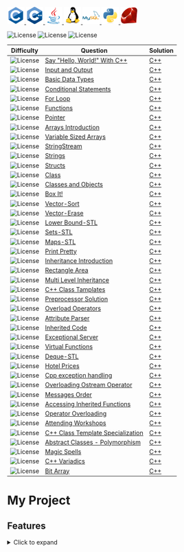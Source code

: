 

<p align="left"> <a href="https://www.cprogramming.com/" target="_blank" rel="noreferrer"> <img src="https://raw.githubusercontent.com/devicons/devicon/master/icons/c/c-original.svg" alt="c" width="40" height="40"/> </a> 
  <a href="https://www.w3schools.com/cpp/" target="_blank" rel="noreferrer"> <img src="https://raw.githubusercontent.com/devicons/devicon/master/icons/cplusplus/cplusplus-original.svg" alt="cplusplus" width="40" height="40"/> </a> 
  <a href="https://www.java.com" target="_blank" rel="noreferrer"> <img src="https://raw.githubusercontent.com/devicons/devicon/master/icons/java/java-original.svg" alt="java" width="40" height="40"/> </a> 
  <a href="https://www.linux.org/" target="_blank" rel="noreferrer"> <img src="https://raw.githubusercontent.com/devicons/devicon/master/icons/linux/linux-original.svg" alt="linux" width="40" height="40"/> </a> 
  <a href="https://www.mysql.com/" target="_blank" rel="noreferrer"> <img src="https://raw.githubusercontent.com/devicons/devicon/master/icons/mysql/mysql-original-wordmark.svg" alt="mysql" width="40" height="40"/> </a> 
  <a href="https://www.python.org" target="_blank" rel="noreferrer"> <img src="https://raw.githubusercontent.com/devicons/devicon/master/icons/python/python-original.svg" alt="python" width="40" height="40"/> </a> 
  <a href="https://www.ruby-lang.org/en/" target="" rel=""> <img src="https://raw.githubusercontent.com/devicons/devicon/master/icons/ruby/ruby-original.svg" alt="ruby" width="40" height="40"/> </a> </p>

![License](https://img.shields.io/badge/Easy-1BA94C)
![License](https://img.shields.io/badge/Medium-DB7100)
![License](https://img.shields.io/badge/Hard-D11534)

|Difficulty|Question|Solution|
|-|-|-|
| ![License](https://img.shields.io/badge/Easy-1BA94C)|[Say "Hello, World!" With C++](https://www.hackerrank.com/challenges/cpp-hello-world/problem?isFullScreen=true)|[C++](https://)
| ![License](https://img.shields.io/badge/Easy-1BA94C)|[Input and Output](https://www.hackerrank.com/challenges/cpp-input-and-output/problem?isFullScreen=true)|[C++](https://)
| ![License](https://img.shields.io/badge/Easy-1BA94C)|[Basic Data Types](https://www.hackerrank.com/challenges/c-tutorial-basic-data-types/problem?isFullScreen=true)|[C++](https://)
| ![License](https://img.shields.io/badge/Easy-1BA94C)|[Conditional Statements](https://www.hackerrank.com/challenges/c-tutorial-conditional-if-else/problem?isFullScreen=true)|[C++](https://)
| ![License](https://img.shields.io/badge/Easy-1BA94C)|[For Loop](https://www.hackerrank.com/challenges/c-tutorial-for-loop/problem?isFullScreen=true)|[C++](https://)
| ![License](https://img.shields.io/badge/Easy-1BA94C)|[Functions](https://www.hackerrank.com/challenges/c-tutorial-functions/problem?isFullScreen=true)|[C++](https://)
| ![License](https://img.shields.io/badge/Easy-1BA94C)|[Pointer](https://www.hackerrank.com/challenges/c-tutorial-pointer/problem?isFullScreen=true)|[C++](https://)
| ![License](https://img.shields.io/badge/Easy-1BA94C)|[Arrays Introduction](https://www.hackerrank.com/challenges/arrays-introduction/problem?isFullScreen=true)|[C++](https://)
| ![License](https://img.shields.io/badge/Easy-1BA94C)|[Variable Sized Arrays](https://www.hackerrank.com/challenges/variable-sized-arrays/problem?isFullScreen=true)|[C++](https://)
| ![License](https://img.shields.io/badge/Easy-1BA94C)|[StringStream](https://www.hackerrank.com/challenges/c-tutorial-stringstream/problem?isFullScreen=true)|[C++](https://)
| ![License](https://img.shields.io/badge/Easy-1BA94C)|[Strings](https://www.hackerrank.com/challenges/c-tutorial-strings/problem?isFullScreen=true)|[C++](https://)
| ![License](https://img.shields.io/badge/Easy-1BA94C)|[Structs](https://www.hackerrank.com/challenges/c-tutorial-struct/problem?isFullScreen=true)|[C++](https://)
| ![License](https://img.shields.io/badge/Easy-1BA94C)|[Class](https://www.hackerrank.com/challenges/c-tutorial-class/problem?isFullScreen=true)|[C++](https://)
| ![License](https://img.shields.io/badge/Easy-1BA94C)|[Classes and Objects](https://www.hackerrank.com/challenges/classes-objects/problem?isFullScreen=true)|[C++](https://)
| ![License](https://img.shields.io/badge/Easy-1BA94C)|[Box It!](https://www.hackerrank.com/challenges/box-it/problem?isFullScreen=true)|[C++](https://)
| ![License](https://img.shields.io/badge/Easy-1BA94C)|[Vector-Sort](https://www.hackerrank.com/challenges/vector-sort/problem?isFullScreen=true)|[C++](https://)
| ![License](https://img.shields.io/badge/Easy-1BA94C)|[Vector-Erase](https://www.hackerrank.com/challenges/vector-erase/problem?isFullScreen=true)|[C++](https://)
| ![License](https://img.shields.io/badge/Easy-1BA94C)|[Lower Bound-STL](https://www.hackerrank.com/challenges/cpp-lower-bound/problem?isFullScreen=true)|[C++](https://)
| ![License](https://img.shields.io/badge/Easy-1BA94C)|[Sets-STL](https://www.hackerrank.com/challenges/cpp-sets/problem?isFullScreen=true)|[C++](https://)
| ![License](https://img.shields.io/badge/Easy-1BA94C)|[Maps-STL](https://www.hackerrank.com/challenges/cpp-maps/problem?isFullScreen=true)|[C++](https://)
| ![License](https://img.shields.io/badge/Easy-1BA94C)|[Print Pretty](https://www.hackerrank.com/challenges/prettyprint/problem?isFullScreen=true)|[C++](https://)
| ![License](https://img.shields.io/badge/Easy-1BA94C)|[Inheritance Introduction](https://www.hackerrank.com/challenges/inheritance-introduction/problem?isFullScreen=true)|[C++](https://)
| ![License](https://img.shields.io/badge/Easy-1BA94C)|[Rectangle Area](https://www.hackerrank.com/challenges/rectangle-area/problem?isFullScreen=true)|[C++](https://)
| ![License](https://img.shields.io/badge/Easy-1BA94C)|[Multi Level Inheritance](https://www.hackerrank.com/challenges/multi-level-inheritance-cpp/problem?isFullScreen=true)|[C++](https://)
| ![License](https://img.shields.io/badge/Easy-1BA94C)|[C++ Class Tamplates](https://www.hackerrank.com/challenges/c-class-templates/problem?isFullScreen=true)|[C++](https://)
| ![License](https://img.shields.io/badge/Easy-1BA94C)|[Preprocessor Solution](https://www.hackerrank.com/challenges/preprocessor-solution/problem?isFullScreen=true)|[C++](https://)
| ![License](https://img.shields.io/badge/Easy-1BA94C)|[Overload Operators](https://www.hackerrank.com/challenges/overload-operators/problem?isFullScreen=true)|[C++](https://)
| ![License](https://img.shields.io/badge/Medium-DB7100)|[Attribute Parser](https://www.hackerrank.com/challenges/attribute-parser/problem?isFullScreen=true)|[C++](https://)
| ![License](https://img.shields.io/badge/Medium-DB7100)|[Inherited Code](https://www.hackerrank.com/challenges/inherited-code/problem?isFullScreen=true)|[C++](https://)
| ![License](https://img.shields.io/badge/Medium-DB7100)|[Exceptional Server](https://www.hackerrank.com/challenges/exceptional-server/problem?isFullScreen=true)|[C++](https://)
| ![License](https://img.shields.io/badge/Medium-DB7100)|[Virtual Functions](https://www.hackerrank.com/challenges/virtual-functions/problem?isFullScreen=true)|[C++](https://)
| ![License](https://img.shields.io/badge/Medium-DB7100)|[Deque-STL](https://www.hackerrank.com/challenges/deque-stl/problem?isFullScreen=true)|[C++](https://)
| ![License](https://img.shields.io/badge/Medium-DB7100)|[Hotel Prices](https://www.hackerrank.com/challenges/hotel-prices/problem?isFullScreen=true)|[C++](https://)
| ![License](https://img.shields.io/badge/Medium-DB7100)|[Cpp exception handling](https://www.hackerrank.com/challenges/cpp-exception-handling/problem?isFullScreen=true)|[C++](https://)
| ![License](https://img.shields.io/badge/Medium-DB7100)|[Overloading Ostream Operator](https://www.hackerrank.com/challenges/overloading-ostream-operator/problem?isFullScreen=true)|[C++](https://)
| ![License](https://img.shields.io/badge/Medium-DB7100)|[Messages Order](https://www.hackerrank.com/challenges/messages-order/problem?isFullScreen=true)|[C++](https://)
| ![License](https://img.shields.io/badge/Medium-DB7100)|[Accessing Inherited Functions](https://www.hackerrank.com/challenges/accessing-inherited-functions/problem?isFullScreen=true)|[C++](https://)
| ![License](https://img.shields.io/badge/Medium-DB7100)|[Operator Overloading](https://www.hackerrank.com/challenges/operator-overloading/problem?isFullScreen=true)|[C++](https://)
| ![License](https://img.shields.io/badge/Medium-DB7100)|[Attending Workshops](https://www.hackerrank.com/challenges/attending-workshops/problem?isFullScreen=true)|[C++](https://)
| ![License](https://img.shields.io/badge/Medium-DB7100)|[C++ Class Template Specialization](https://www.hackerrank.com/challenges/cpp-class-template-specialization/problem?isFullScreen=true)|[C++](https://)
| ![License](https://img.shields.io/badge/Hard-D11534)|[Abstract Classes - Polymorphism](https://www.hackerrank.com/challenges/abstract-classes-polymorphism/problem?isFullScreen=true)|[C++](https://)
| ![License](https://img.shields.io/badge/Hard-D11534)|[Magic Spells](https://www.hackerrank.com/challenges/magic-spells/problem?isFullScreen=true)|[C++](https://)
| ![License](https://img.shields.io/badge/Hard-D11534)|[C++ Variadics](https://www.hackerrank.com/challenges/cpp-variadics/problem?isFullScreen=true)|[C++](https://)
| ![License](https://img.shields.io/badge/Hard-D11534)|[Bit Array](https://www.hackerrank.com/challenges/bitset-1/problem?isFullScreen=true)|[C++](https://)



# My Project

## Features

<details>
  <summary>Click to expand</summary>
  
  - Feature 1
  - Feature 2
  - Feature 3
  
</details>
